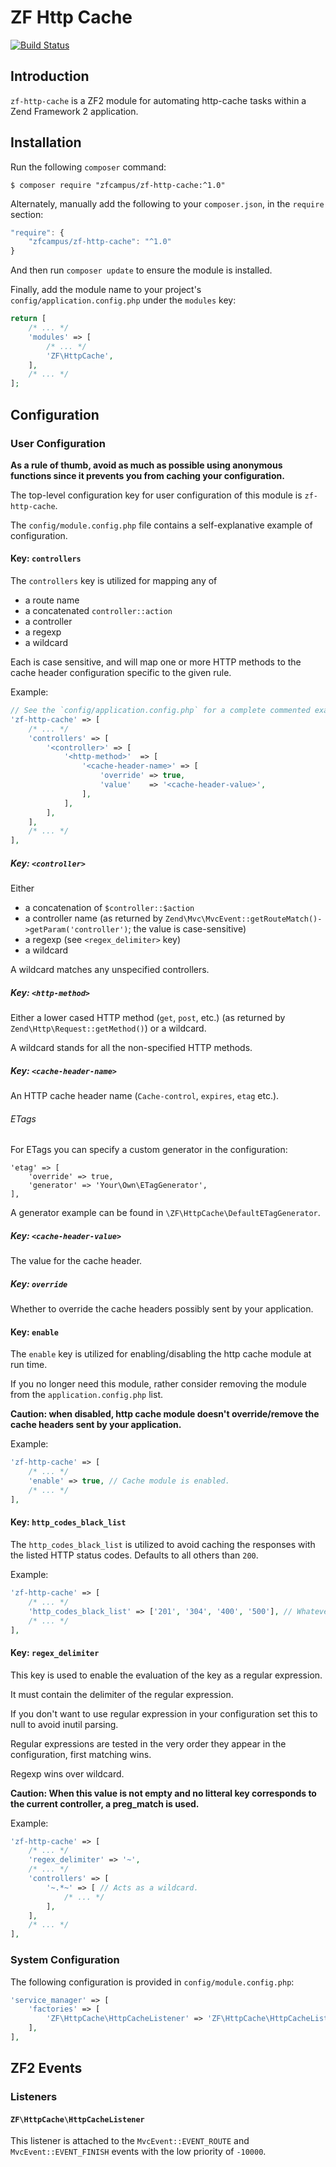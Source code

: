 ZF Http Cache
=============

[![Build Status](https://travis-ci.org/zfcampus/zf-http-cache.png)](https://travis-ci.org/zfcampus/zf-http-cache)

Introduction
------------

`zf-http-cache` is a ZF2 module for automating http-cache tasks within a Zend Framework 2
application.

Installation
------------

Run the following `composer` command:

```console
$ composer require "zfcampus/zf-http-cache:^1.0"
```

Alternately, manually add the following to your `composer.json`, in the `require` section:

```javascript
"require": {
    "zfcampus/zf-http-cache": "^1.0"
}
```

And then run `composer update` to ensure the module is installed.

Finally, add the module name to your project's `config/application.config.php` under the `modules`
key:


```php
return [
    /* ... */
    'modules' => [
        /* ... */
        'ZF\HttpCache',
    ],
    /* ... */
];
```

Configuration
-------------

### User Configuration

**As a rule of thumb, avoid as much as possible using anonymous functions since it prevents you from caching your configuration.** 

The top-level configuration key for user configuration of this module is `zf-http-cache`.

The `config/module.config.php` file contains a self-explanative example of configuration.

#### Key: `controllers`

The `controllers` key is utilized for mapping any of

- a route name
- a concatenated `controller::action`
- a controller
- a regexp 
- a wildcard

Each is case sensitive, and will map one or more HTTP methods to the cache
header configuration specific to the given rule.

Example:

```php
// See the `config/application.config.php` for a complete commented example
'zf-http-cache' => [
    /* ... */
    'controllers' => [
        '<controller>' => [
            '<http-method>'  => [
                '<cache-header-name>' => [
                    'override' => true,
                    'value'    => '<cache-header-value>',
                ],
            ],
        ],
    ],
    /* ... */
],    
```

##### Key: `<controller>` 

Either 

- a concatenation of `$controller::$action` 
- a controller name (as returned by `Zend\Mvc\MvcEvent::getRouteMatch()->getParam('controller')`;
  the value is case-sensitive) 
- a regexp (see `<regex_delimiter>` key)
- a wildcard

A wildcard matches any unspecified controllers.

##### Key: `<http-method>` 

Either a lower cased HTTP method (`get`, `post`, etc.) (as returned by `Zend\Http\Request::getMethod()`) or a wildcard.

A wildcard stands for all the non-specified HTTP methods.

##### Key: `<cache-header-name>` 

An HTTP cache header name (`Cache-control`, `expires`, `etag` etc.).

###### ETags

For ETags you can specify a custom generator in the configuration:

```
'etag' => [
    'override' => true,
    'generator' => 'Your\Own\ETagGenerator',
],
```

A generator example can be found in `\ZF\HttpCache\DefaultETagGenerator`. 


##### Key: `<cache-header-value>`

The value for the cache header. 

##### Key: `override`

Whether to override the cache headers possibly sent by your application.

#### Key: `enable`

The `enable` key is utilized for enabling/disabling the http cache module at run time.

If you no longer need this module, rather consider removing the module from the `application.config.php` list.

**Caution: when disabled, http cache module doesn't override/remove the cache headers sent by your application.**

Example:

```php
'zf-http-cache' => [
    /* ... */
    'enable' => true, // Cache module is enabled.
    /* ... */
],
```

#### Key: `http_codes_black_list`

The `http_codes_black_list` is utilized to avoid caching the responses with the listed HTTP status codes.
Defaults to all others than `200`.

Example:

```php
'zf-http-cache' => [
    /* ... */
    'http_codes_black_list' => ['201', '304', '400', '500'], // Whatever the other configurations, the responses with these HTTP codes won't be cached.
    /* ... */
],
```

#### Key: `regex_delimiter`

This key is used to enable the evaluation of the <controller> key as a regular expression.

It must contain the delimiter of the regular expression.

If you don't want to use regular expression in your configuration set this to null to avoid inutil parsing.

Regular expressions are tested in the very order they appear in the configuration, first matching wins.

Regexp wins over wildcard.

**Caution: When this value is not empty and no litteral key corresponds to the current controller, a preg_match is used.**

Example:

```php
'zf-http-cache' => [
    /* ... */
    'regex_delimiter' => '~',
    /* ... */
    'controllers' => [
        '~.*~' => [ // Acts as a wildcard.
            /* ... */
        ],
    ],
    /* ... */
],
```

### System Configuration

The following configuration is provided in `config/module.config.php`:

```php
'service_manager' => [
    'factories' => [
        'ZF\HttpCache\HttpCacheListener' => 'ZF\HttpCache\HttpCacheListenerFactory',
    ],
],
```

ZF2 Events
----------

### Listeners

#### `ZF\HttpCache\HttpCacheListener`

This listener is attached to the `MvcEvent::EVENT_ROUTE` and `MvcEvent::EVENT_FINISH` events with the low priority of `-10000`.
